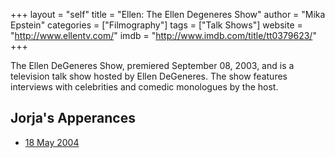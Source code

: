 +++
layout = "self"
title = "Ellen: The Ellen Degeneres Show"
author = "Mika Epstein"
categories = ["Filmography"]
tags = ["Talk Shows"]
website = "http://www.ellentv.com/"
imdb = "http://www.imdb.com/title/tt0379623/"
+++

The Ellen DeGeneres Show, premiered September 08, 2003, and is a television talk show hosted by Ellen DeGeneres. The show features interviews with celebrities and comedic monologues by the host.

## Jorja's Apperances

* [18 May 2004]({{site.baseurl}}transcript/2004/the-ellen-degeneres-show/)